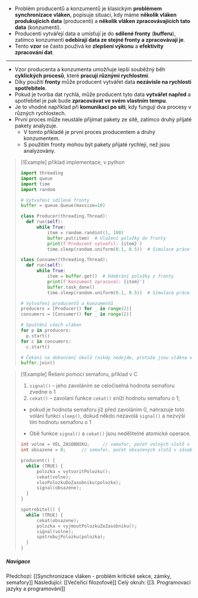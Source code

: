 - Problém producentů a konzumentů je klasickým **problémem synchronizace vláken**, popisuje situaci, kdy máme **několik vláken produkujících data** (producenti) a **několik vláken zpracovávajících tato data** (konzumenti). 
- Producenti vytvářejí data a umísťují je do **sdílené fronty** (**bufferu**), zatímco konzumenti **odebírají data ze stejné fronty a zpracovávají je**.
- Tento **vzor** se často používá ke **zlepšení výkonu** a **efektivity zpracování dat**.
---
- Vzor producenta a konzumenta umožňuje lepší souběžný běh **cyklických procesů**, které **pracují různými rychlostmi**.
- Díky použití **fronty** může producent vytvářet data **nezávisle na rychlosti spotřebitele**. 
- Pokud je tvorba dat rychlá, může producent tyto data **vytvářet napřed** a spotřebitel je pak bude **zpracovávat ve svém vlastním tempu**. 
- Je to vhodné například při **komunikaci po síti**, kdy fungují dva procesy v různých rychlostech. 
- První proces může neustále přijímat pakety ze sítě, zatímco druhý přijaté pakety analyzuje. 
	- V tomto příkladě je první proces producentem a druhý konzumentem. 
	- S použitím fronty mohou být pakety přijaté rychleji, než jsou analyzovány. 

>[!Example] příklad implementace, v python
>```python
>import threading
>import queue
>import time
>import random
>
># Vytvoření sdílené fronty
>buffer = queue.Queue(maxsize=10)
>
>class Producer(threading.Thread):
> 	def run(self):
> 		while True:
> 			item = random.randint(1, 100)
> 			buffer.put(item)  # Vložení položky do fronty
> 			print(f'Producent vytvořil: {item}')
> 			time.sleep(random.uniform(0.1, 0.5))  # Simulace práce
>
>class Consumer(threading.Thread):
> 	def run(self):
> 		while True:
> 			item = buffer.get()  # Odebrání položky z fronty
> 			print(f'Konzument zpracoval: {item}')
> 			buffer.task_done()
> 			time.sleep(random.uniform(0.1, 0.5))  # Simulace práce
>
># Vytvoření producentů a konzumentů
>producers = [Producer() for _ in range(2)]
>consumers = [Consumer() for _ in range(2)]
>
># Spuštění všech vláken
>for p in producers:
> 	p.start()
>for c in consumers:
> 	c.start()
>
># Čekání na dokončení úkolů (nikdy nedojde, protože jsou vlákna v nekonečné smyčce)
>buffer.join()
>```

>[!Example] Řešení pomocí semaforu, příklad v C
>1. `signal()` – jeho zavoláním se celočíselná hodnota semaforu zvedne o 1
>2. `cekat()` – zavolani funkce `cekat()` sníží hodnotu semaforu o 1; 
>	- pokud je hodnota semaforu již před zavoláním 0, nahrazuje toto volání funkci `sleep()`, dokud někdo nezavolá `signal()` a nezvýší tím hodnotu semaforu o 1
>
>- Obě funkce `signal()` a `cekat()` jsou nedělitelné atomické operace. 
>
>``` C
>int volne = VEL_ZASOBNIKU;  	// semafor, počet volných slotů v zásobníku
>int obsazene = 0;		// semafor, počet obsazených slotů v zásobníku
>
>producent() {
> 	while (TRUE) {
> 		polozka = vytvoritPolozku();
> 		cekat(volne);
> 		vlozPolozkuDoZasobniku(polozka);
> 		signal(obsazene);
> 	}
>}
>
>spotrebitel() {
> 	while (TRUE) {
> 		cekat(obsazene);
> 		polozka = vyjmoutPolozkuZeZasobniku();
> 		signal(volne);
> 		spotrebujPolozku(polozka);
> 	}
>}
>```

##### Navigace
Předchozí:  [[Synchronizace vláken - problém kritické sekce, zámky, semafory]]
Následující: [[Večeřící filozofové]]
Celý okruh: [[3. Programovací jazyky a programování]]